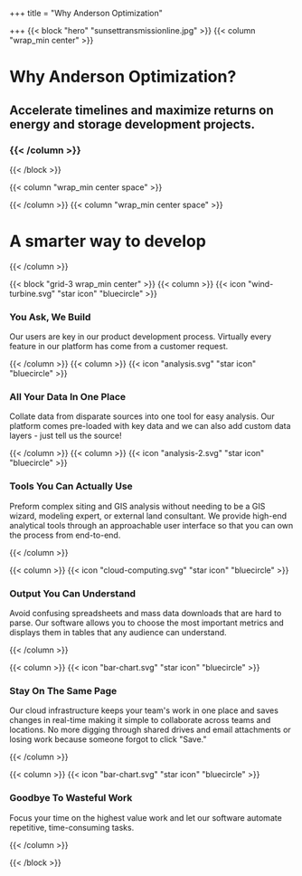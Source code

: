 +++
title = "Why Anderson Optimization"

+++
{{< block "hero" "sunsettransmissionline.jpg" >}} {{< column "wrap_min center" >}}

# Why Anderson Optimization?

## Accelerate timelines and maximize returns on energy and storage development projects.

### {{< /column >}}

{{< /block >}}

{{< column "wrap_min center space" >}}

{{< /column >}}
{{< column "wrap_min center space" >}}

# **A smarter way to develop**

{{< /column >}}

{{< block "grid-3 wrap_min center" >}}
{{< column >}}
{{< icon "wind-turbine.svg" "star icon" "bluecircle" >}}

### You Ask, We Build

Our users are key in our product development process. Virtually every feature in our platform has come from a customer request.

{{< /column >}} {{< column >}} {{< icon "analysis.svg" "star icon" "bluecircle" >}}

### All Your Data In One Place

Collate data from disparate sources into one tool for easy analysis. Our platform comes pre-loaded with key data and we can also add custom data layers - just tell us the source!

{{< /column >}} {{< column >}} {{< icon "analysis-2.svg" "star icon" "bluecircle" >}}

### Tools You Can Actually Use

Preform complex siting and GIS analysis without needing to be a GIS wizard, modeling expert, or external land consultant. We provide high-end analytical tools through an approachable user interface so that you can own the process from end-to-end.

{{< /column >}}

{{< column >}} {{< icon "cloud-computing.svg" "star icon" "bluecircle" >}}

### Output You Can Understand

Avoid confusing spreadsheets and mass data downloads that are hard to parse. Our software allows you to choose the most important metrics and displays them in tables that any audience can understand.

{{< /column >}}

{{< column >}}
{{< icon "bar-chart.svg" "star icon" "bluecircle" >}}

### Stay On The Same Page

Our cloud infrastructure keeps your team's work in one place and saves changes in real-time making it simple to collaborate across teams and locations. No more digging through shared drives and email attachments or losing work because someone forgot to click "Save."

{{< /column >}}

{{< column >}} {{< icon "bar-chart.svg" "star icon" "bluecircle" >}}

### Goodbye To Wasteful Work

Focus your time on the highest value work and let our software automate repetitive, time-consuming tasks.

{{< /column >}}

{{< /block >}}